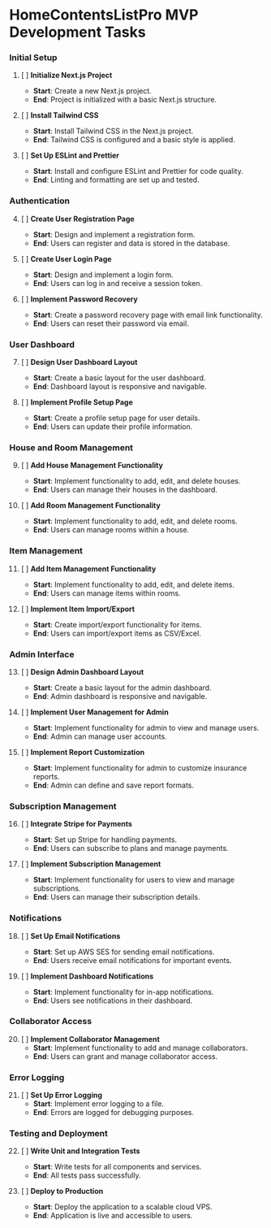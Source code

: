 # HomeContentsListPro MVP Development Tasks

### Initial Setup

1. [ ] **Initialize Next.js Project**
   - **Start**: Create a new Next.js project.
   - **End**: Project is initialized with a basic Next.js structure.

2. [ ] **Install Tailwind CSS**
   - **Start**: Install Tailwind CSS in the Next.js project.
   - **End**: Tailwind CSS is configured and a basic style is applied.

3. [ ] **Set Up ESLint and Prettier**
   - **Start**: Install and configure ESLint and Prettier for code quality.
   - **End**: Linting and formatting are set up and tested.

### Authentication

4. [ ] **Create User Registration Page**
   - **Start**: Design and implement a registration form.
   - **End**: Users can register and data is stored in the database.

5. [ ] **Create User Login Page**
   - **Start**: Design and implement a login form.
   - **End**: Users can log in and receive a session token.

6. [ ] **Implement Password Recovery**
   - **Start**: Create a password recovery page with email link functionality.
   - **End**: Users can reset their password via email.

### User Dashboard

7. [ ] **Design User Dashboard Layout**
   - **Start**: Create a basic layout for the user dashboard.
   - **End**: Dashboard layout is responsive and navigable.

8. [ ] **Implement Profile Setup Page**
   - **Start**: Create a profile setup page for user details.
   - **End**: Users can update their profile information.

### House and Room Management

9. [ ] **Add House Management Functionality**
   - **Start**: Implement functionality to add, edit, and delete houses.
   - **End**: Users can manage their houses in the dashboard.

10. [ ] **Add Room Management Functionality**
    - **Start**: Implement functionality to add, edit, and delete rooms.
    - **End**: Users can manage rooms within a house.

### Item Management

11. [ ] **Add Item Management Functionality**
    - **Start**: Implement functionality to add, edit, and delete items.
    - **End**: Users can manage items within rooms.

12. [ ] **Implement Item Import/Export**
    - **Start**: Create import/export functionality for items.
    - **End**: Users can import/export items as CSV/Excel.

### Admin Interface

13. [ ] **Design Admin Dashboard Layout**
    - **Start**: Create a basic layout for the admin dashboard.
    - **End**: Admin dashboard is responsive and navigable.

14. [ ] **Implement User Management for Admin**
    - **Start**: Implement functionality for admin to view and manage users.
    - **End**: Admin can manage user accounts.

15. [ ] **Implement Report Customization**
    - **Start**: Implement functionality for admin to customize insurance reports.
    - **End**: Admin can define and save report formats.

### Subscription Management

16. [ ] **Integrate Stripe for Payments**
    - **Start**: Set up Stripe for handling payments.
    - **End**: Users can subscribe to plans and manage payments.

17. [ ] **Implement Subscription Management**
    - **Start**: Implement functionality for users to view and manage subscriptions.
    - **End**: Users can manage their subscription details.

### Notifications

18. [ ] **Set Up Email Notifications**
    - **Start**: Set up AWS SES for sending email notifications.
    - **End**: Users receive email notifications for important events.

19. [ ] **Implement Dashboard Notifications**
    - **Start**: Implement functionality for in-app notifications.
    - **End**: Users see notifications in their dashboard.

### Collaborator Access

20. [ ] **Implement Collaborator Management**
    - **Start**: Implement functionality to add and manage collaborators.
    - **End**: Users can grant and manage collaborator access.

### Error Logging

21. [ ] **Set Up Error Logging**
    - **Start**: Implement error logging to a file.
    - **End**: Errors are logged for debugging purposes.

### Testing and Deployment

22. [ ] **Write Unit and Integration Tests**
    - **Start**: Write tests for all components and services.
    - **End**: All tests pass successfully.

23. [ ] **Deploy to Production**
    - **Start**: Deploy the application to a scalable cloud VPS.
    - **End**: Application is live and accessible to users. 